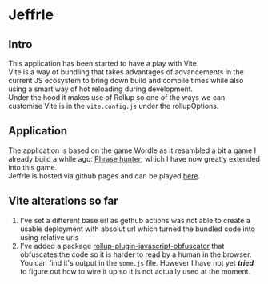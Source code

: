 # Jeffrle

## Intro
This application has been started to have a play with Vite.  
Vite is a way of bundling that takes advantages of advancements in the current JS ecosystem to bring down build and compile times while also using a smart way of hot reloading during development.  
Under the hood it makes use of Rollup so one of the ways we can customise Vite is in the `vite.config.js` under the rollupOptions.

## Application
The application is based on the game Wordle as it resambled a bit a game I already build a while ago: [Phrase hunter](https://github.com/Jeffrey-Meesters/Treehouse-OOP-Game-Phrase-hunter); which I have now greatly extended into this game.  
Jeffrle is hosted via github pages and can be played [here](https://jeffrey-meesters.github.io/jeffrle/).

## Vite alterations so far
1. I've set a different base url as gethub actions was not able to create a usable deployment with absolut url which turned the bundled code into using relative urls
2. I've added a package [rollup-plugin-javascript-obfuscator](https://www.npmjs.com/package/rollup-plugin-javascript-obfuscator) that obfuscates the code so it is harder to read by a human in the browser. You can find it's output in the `some.js` file. However I have not yet __*tried*__ to figure out how to wire it up so it is not actually used at the moment.